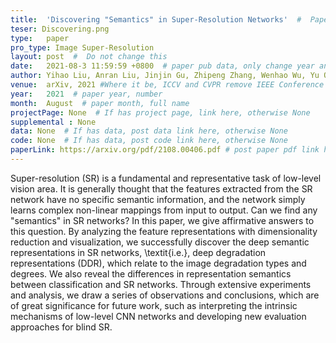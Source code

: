 ```yaml
---
title:  'Discovering "Semantics" in Super-Resolution Networks'  #  Paper title, covered by ''
teser: Discovering.png
type:   paper
pro_type: Image Super-Resolution
layout: post  #  Do not change this
date:   2021-08-3 11:59:59 +0800  # paper pub data, only change year and month according to this format
author: Yihao Liu, Anran Liu, Jinjin Gu, Zhipeng Zhang, Wenhao Wu, Yu Qiao, Chao Dong  # authors information
venue:  arXiv, 2021 #Where it be, ICCV and CVPR remove IEEE Conference on,
year:   2021  # paper year, number
month:  August  # paper month, full name
projectPage: None  # If has project page, link here, otherwise None
supplemental : None
data: None  # If has data, post data link here, otherwise None
code: None  # If has data, post code link here, otherwise None
paperLink: https://arxiv.org/pdf/2108.00406.pdf # post paper pdf link here
---
```


Super-resolution (SR) is a fundamental and representative task of low-level vision area. It is generally thought that the features extracted from the SR network have no specific semantic information, and the network simply learns complex non-linear mappings from input to output. Can we find any "semantics" in SR networks? In this paper, we give affirmative answers to this question. By analyzing the feature representations with dimensionality reduction and visualization, we successfully discover the deep semantic representations in SR networks, \textit{i.e.}, deep degradation representations (DDR), which relate to the image degradation types and degrees. We also reveal the differences in representation semantics between classification and SR networks. Through extensive experiments and analysis, we draw a series of observations and conclusions, which are of great significance for future work, such as interpreting the intrinsic mechanisms of low-level CNN networks and developing new evaluation approaches for blind SR.


